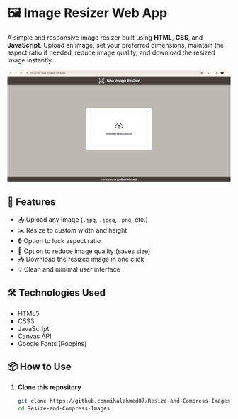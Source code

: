 # 🖼️ Image Resizer Web App

A simple and responsive image resizer built using **HTML**, **CSS**, and **JavaScript**. Upload an image, set your preferred dimensions, maintain the aspect ratio if needed, reduce image quality, and download the resized image instantly.

![Preview](preview.png) <!-- Optional: Replace with your own screenshot -->

## 🚀 Features

- 📤 Upload any image (`.jpg`, `.jpeg`, `.png`, etc.)
- ✂️ Resize to custom width and height
- 🔒 Option to lock aspect ratio
- 🧪 Option to reduce image quality (saves size)
- 📥 Download the resized image in one click
- 💡 Clean and minimal user interface

## 🛠️ Technologies Used

- HTML5
- CSS3
- JavaScript
- Canvas API
- Google Fonts (Poppins)

## 📦 How to Use

1. **Clone this repository**
   ```bash
   git clone https://github.comnihalahmed07/Resize-and-Compress-Images.git
   cd Resize-and-Compress-Images
